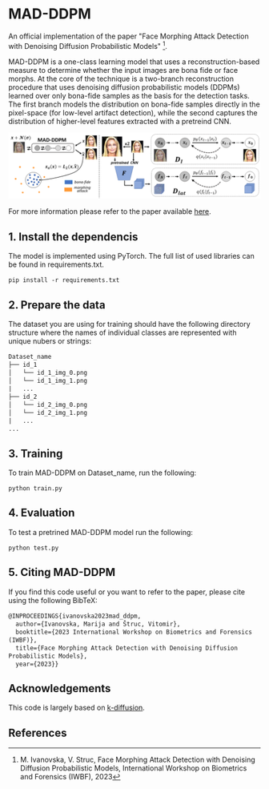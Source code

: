 # MAD-DDPM
An official implementation of the paper "Face Morphing Attack Detection with Denoising Diffusion Probabilistic Models" [^1]. 

MAD-DDPM is a one-class learning model that uses a reconstruction-based measure to determine whether the input images are bona fide or face morphs. At the core of the technique is a two-branch reconstruction procedure that uses denoising diffusion probabilistic models (DDPMs) learned over only bona-fide samples as the basis for the
detection tasks. The first branch models the distribution on bona-fide samples directly in the pixel-space (for low-level artifact detection), while the second captures the distribution of higher-level features extracted with a pretreind CNN.
      

![MAD-DDPM](MAD_DDPM.png)

For more information please refer to the paper available [here]().

## 1. Install the dependencis
The model is implemented using PyTorch. The full list of used libraries can be found in requirements.txt.
```
pip install -r requirements.txt
```

## 2. Prepare the data
The dataset you are using for training should have the following directory structure where the names of individual classes are represented with unique nubers or strings:
```
Dataset_name
├── id_1
│   └── id_1_img_0.png
│   └── id_1_img_1.png
|   ...
├── id_2
│   └── id_2_img_0.png
│   └── id_2_img_1.png
|   ...
...
```

## 3. Training
To train MAD-DDPM on Dataset_name, run the following:
```
python train.py 
```
## 4. Evaluation
To test a pretrined MAD-DDPM model run the following:
```
python test.py 
```
## 5. Citing MAD-DDPM
If you find this code useful or you want to refer to the paper, please cite using the following BibTeX:
```
@INPROCEEDINGS{ivanovska2023mad_ddpm,
  author={Ivanovska, Marija and Štruc, Vitomir},
  booktitle={2023 International Workshop on Biometrics and Forensics (IWBF)}, 
  title={Face Morphing Attack Detection with Denoising Diffusion Probabilistic Models}, 
  year={2023}}
```

## Acknowledgements
This code is largely based on [k-diffusion](https://github.com/crowsonkb/k-diffusion).

  
## References
[^1]: M. Ivanovska, V. Struc, Face Morphing Attack Detection with Denoising Diffusion Probabilistic Models, International Workshop on Biometrics and Forensics (IWBF), 2023
